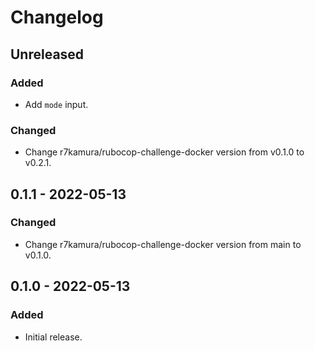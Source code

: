 # Changelog

## Unreleased

### Added

- Add `mode` input.

### Changed

- Change r7kamura/rubocop-challenge-docker version from v0.1.0 to v0.2.1.

## 0.1.1 - 2022-05-13

### Changed

- Change r7kamura/rubocop-challenge-docker version from main to v0.1.0.

## 0.1.0 - 2022-05-13

### Added

- Initial release.
